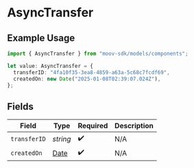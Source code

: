 # AsyncTransfer

## Example Usage

```typescript
import { AsyncTransfer } from "moov-sdk/models/components";

let value: AsyncTransfer = {
  transferID: "4fa10f35-3ea8-4859-a63a-5c68c7fcdf69",
  createdOn: new Date("2025-01-08T02:39:07.024Z"),
};
```

## Fields

| Field                                                                                         | Type                                                                                          | Required                                                                                      | Description                                                                                   |
| --------------------------------------------------------------------------------------------- | --------------------------------------------------------------------------------------------- | --------------------------------------------------------------------------------------------- | --------------------------------------------------------------------------------------------- |
| `transferID`                                                                                  | *string*                                                                                      | :heavy_check_mark:                                                                            | N/A                                                                                           |
| `createdOn`                                                                                   | [Date](https://developer.mozilla.org/en-US/docs/Web/JavaScript/Reference/Global_Objects/Date) | :heavy_check_mark:                                                                            | N/A                                                                                           |